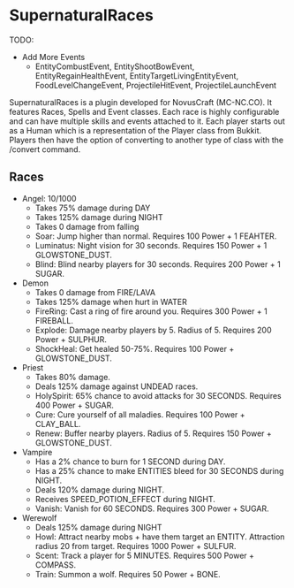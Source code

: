 SupernaturalRaces
=================

TODO:
* Add More Events
   - EntityCombustEvent, EntityShootBowEvent, EntityRegainHealthEvent, EntityTargetLivingEntityEvent,
   	 FoodLevelChangeEvent, ProjectileHitEvent, ProjectileLaunchEvent

SupernaturalRaces is a plugin developed for NovusCraft (MC-NC.CO).
It features Races, Spells and Event classes.  Each race is highly configurable and can have multiple skills and events
attached to it.  Each player starts out as a Human which is a representation of the Player class from Bukkit.
Players then have the option of converting to another type of class with the /convert command.

## Races
* Angel: 10/1000
   - Takes 75% damage during DAY
   - Takes 125% damage during NIGHT
   - Takes 0 damage from falling
   - Soar: Jump higher than normal. Requires 100 Power + 1 FEAHTER.
   - Luminatus: Night vision for 30 seconds. Requires 150 Power + 1 GLOWSTONE_DUST. 
   - Blind: Blind nearby players for 30 seconds. Requires 200 Power + 1 SUGAR.
* Demon
   - Takes 0 damage from FIRE/LAVA
   - Takes 125% damage when hurt in WATER
   - FireRing: Cast a ring of fire around you. Requires 300 Power + 1 FIREBALL.
   - Explode: Damage nearby players by 5.  Radius of 5.  Requires 200 Power + SULPHUR.
   - ShockHeal: Get healed 50-75%.  Requires 100 Power + GLOWSTONE_DUST.
* Priest
   - Takes 80% damage.
   - Deals 125% damage against UNDEAD races.
   - HolySpirit: 65% chance to avoid attacks for 30 SECONDS. Requires 400 Power + SUGAR.
   - Cure: Cure yourself of all maladies. Requires 100 Power + CLAY_BALL.
   - Renew: Buffer nearby players. Radius of 5. Requires 150 Power + GLOWSTONE_DUST.
* Vampire
   - Has a 2% chance to burn for 1 SECOND during DAY.
   - Has a 25% chance to make ENTITIES bleed for 30 SECONDS during NIGHT.
   - Deals 120% damage during NIGHT.
   - Receives SPEED_POTION_EFFECT during NIGHT.
   - Vanish: Vanish for 60 SECONDS. Requires 300 Power + SUGAR.
* Werewolf
   - Deals 125% damage during NIGHT
   - Howl: Attract nearby mobs + have them target an ENTITY. Attraction radius 20 from target. Requires 1000 Power + SULFUR.
   - Scent: Track a player for 5 MINUTES. Requires 500 Power + COMPASS.
   - Train: Summon a wolf.  Requires 50 Power + BONE.
